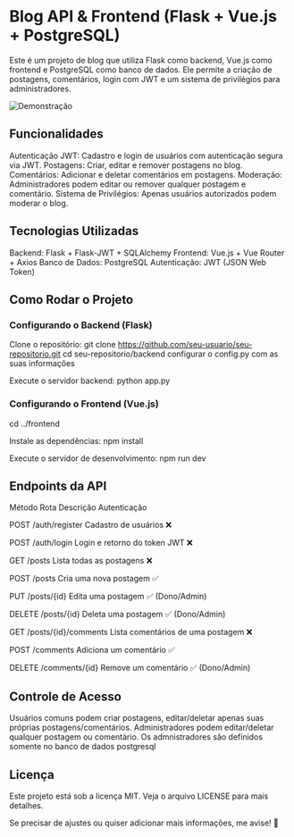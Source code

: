# Blog API & Frontend (Flask + Vue.js + PostgreSQL)
Este é um projeto de blog que utiliza Flask como backend, Vue.js como frontend e PostgreSQL como banco de dados. Ele permite a criação de postagens, comentários, login com JWT e um sistema de privilégios para administradores.

![Demonstração](Animação.gif)

## Funcionalidades
Autenticação JWT: Cadastro e login de usuários com autenticação segura via JWT.
Postagens: Criar, editar e remover postagens no blog.
Comentários: Adicionar e deletar comentários em postagens.
Moderação: Administradores podem editar ou remover qualquer postagem e comentário.
Sistema de Privilégios: Apenas usuários autorizados podem moderar o blog.

## Tecnologias Utilizadas
Backend: Flask + Flask-JWT + SQLAlchemy
Frontend: Vue.js + Vue Router + Axios
Banco de Dados: PostgreSQL
Autenticação: JWT (JSON Web Token)

## Como Rodar o Projeto
### Configurando o Backend (Flask)
Clone o repositório:
git clone https://github.com/seu-usuario/seu-repositorio.git
cd seu-repositorio/backend
configurar o config.py com as suas informações

Execute o servidor backend:
python app.py

### Configurando o Frontend (Vue.js)
cd ../frontend

Instale as dependências:
npm install

Execute o servidor de desenvolvimento:
npm run dev

## Endpoints da API
Método	Rota	Descrição	Autenticação

POST	/auth/register	Cadastro de usuários	❌

POST	/auth/login	Login e retorno do token JWT	❌

GET	/posts	Lista todas as postagens	❌

POST	/posts	Cria uma nova postagem	✅

PUT	/posts/{id}	Edita uma postagem	✅ (Dono/Admin)

DELETE	/posts/{id}	Deleta uma postagem	✅ (Dono/Admin)

GET	/posts/{id}/comments	Lista comentários de uma postagem	❌

POST	/comments	Adiciona um comentário	✅

DELETE	/comments/{id}	Remove um comentário	✅ (Dono/Admin)


## Controle de Acesso
Usuários comuns podem criar postagens, editar/deletar apenas suas próprias postagens/comentários.
Administradores podem editar/deletar qualquer postagem ou comentário.
Os admnistradores são definidos somente no banco de dados postgresql 

## Licença
Este projeto está sob a licença MIT. Veja o arquivo LICENSE para mais detalhes.

Se precisar de ajustes ou quiser adicionar mais informações, me avise! 🚀
